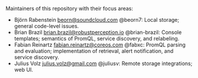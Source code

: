 Maintainers of this repository with their focus areas:

* Björn Rabenstein <beorn@soundcloud.com> @beorn7: Local storage; general code-level issues.
* Brian Brazil <brian.brazil@robustperception.io> @brian-brazil: Console templates; semantics of PromQL, service discovery, and relabeling.
* Fabian Reinartz <fabian.reinartz@coreos.com> @fabxc: PromQL parsing and evaluation; implementation of retrieval, alert notification, and service discovery.
* Julius Volz <julius.volz@gmail.com> @juliusv: Remote storage integrations; web UI.

